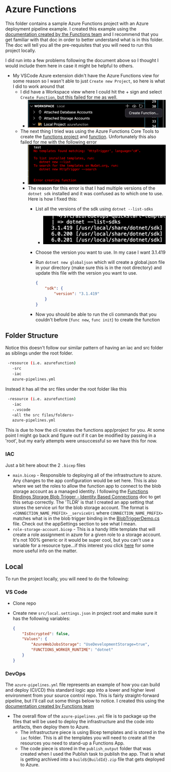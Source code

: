 # Azure Functions

This folder contains a sample Azure Functions project with an Azure deployment pipeline example.  I created this example using the [documentation created by the Functions team](https://docs.microsoft.com/en-us/azure/azure-functions/create-first-function-vs-code-csharp?tabs=in-process) and I recommend that you get familiar with that doc in order to better understand what is in this folder.  The doc will tell you all the pre-requisites that you will need to run this project locally.

I did run into a few problems following the document above so I thought I would include them here in case it might be helpful to others.

- My VSCode Azure extension didn't have the Azure Functions view for some reason so I wasn't able to just `Create new Project`, so here is what I did to work around that
  - I did have a Workspace view where I could hit the + sign and select `Create Function`, but this failed for me as well.
    - ![Azure Workspace view to create a function](../docs/azWorkspaceView.png)
  - The next thing I tried was using the Azure Functions Core Tools to create the [functions project](https://docs.microsoft.com/en-us/azure/azure-functions/functions-run-local?tabs=v4%2Cmacos%2Ccsharp%2Cportal%2Cbash#create-a-local-functions-project) and [function](https://docs.microsoft.com/en-us/azure/azure-functions/functions-run-local?tabs=v4%2Cmacos%2Ccsharp%2Cportal%2Cbash#create-func). Unfortunately this also failed for me with the following error
    - ![Azure Functions Core Tools CLI error creating function](../docs/azFunctionsCoreToolsError.png)
    - The reason for this error is that I had multiple versions of the `dotnet sdk` installed and it was confused as to which one to use.  Here is how I fixed this:
      - List all the versions of the sdk using `dotnet --list-sdks`
        - ![installed dotnet sdk versions list](../docs/dotnetSdkVersions.png)
      - Choose the version you want to use.  In my case I want 3.1.419
      - Run `dotnet new globaljson` which will create a global.json file in your directory (make sure this is in the root directory) and update this file with the version you want to use.

        ```json
        {
            "sdk": {
                "version": "3.1.419"
            }
        }
        ```

      - Now you should be able to run the cli commands that you couldn't before (`func new`, `func init`) to create the function

## Folder Structure

Notice this doesn't follow our similar pattern of having an iac and src folder as siblings under the root folder.

```bash
 -resource (i.e. azurefunction)
   -src
   -iac
   azure-pipelines.yml
```

Instead it has all the src files under the root folder like this

```bash
 -resource (i.e. azurefunction)
   -iac
   -.vscode
   <all the src files/folders>
   azure-pipelines.yml
```

This is due to how the cli creates the functions app/project for you.  At some point I might go back and figure out if it can be modified by passing in a 'root', but my early attempts were unsuccessful so we have this for now.

### IAC

Just a bit here about the 2 `.bicep` files

- `main.bicep` - Responsible to deploying all of the infrastructure to azure.  Any changes to the app configuration would be set here. This is also where we set the roles to allow the function app to connect to the blob storage account as a managed identity.  I following the [Functions Bindings Storage Blob Trigger - Identity Based Connections](https://learn.microsoft.com/en-us/azure/azure-functions/functions-bindings-storage-blob-trigger?pivots=programming-language-csharp&tabs=python-v2%2Cin-process#identity-based-connections) doc to get this setup correctly.  The 'TLDR' is that I created an app setting that stores the service uri for the blob storage account.  The format is `<CONNECTION_NAME_PREFIX>__serviceUri` where `CONNECTION_NAME_PREFIX>` matches what is in the blob trigger binding in the [BlobTriggerDemo.cs](https://github.com/anotherRedbeard/azuredevops-quickstart-templates/blob/9c8432336710a22995410b1b2ea8af1a9120d962/azurefunction-dotnet/BlobTriggerDemo.cs#L10) file. Check out the appSettings section to see what I mean.
- `role-storage-account.bicep` - This is a handy little template that will create a role assignment in azure for a given role to a storage account. It's not 100% generic or it would be super cool, but you can't use a variable for a resource type...if this interest you click [here](https://github.com/Azure/bicep/issues/1761) for some more useful info on the matter.

## Local

To run the project locally, you will need to do the following:

### VS Code

- Clone repo
- Create new `src/local.settings.json` in project root and make sure it has the following variables:

    ```json
    {
        "IsEncrypted": false,
        "Values": {
            "AzureWebJobsStorage": "UseDevelopmentStorage=true",
            "FUNCTIONS_WORKER_RUNTIME": "dotnet"
        }
    }
    ```

### DevOps

The `azure-pipelines.yml` file represents an example of how you can build and deploy (CI/CD) this standard logic app into a lower and higher level environment from your source control repo.  This is fairly straight-forward pipeline, but I'll call out some things below to notice. I created this using the [documentation created by Functions team](https://docs.microsoft.com/en-us/azure/azure-functions/functions-how-to-azure-devops?tabs=dotnet-core%2Cyaml%2Ccsharp)

- The overall flow of the `azure-pipelines.yml` file is to package up the files that will be used to deploy the infrastructure and the code into artifacts, then deploy them to Azure.
  - The infrastructure piece is using Bicep templates and is stored in the `iac` folder.  This is all the templates you will need to create all the resources you need to stand-up a Functions App.
  - The code piece is stored in the `publish_output` folder that was created when I used the Publish task to publish the app.  That is what is getting archived into a `build${BuildId}.zip` file that gets deployed to Azure.

